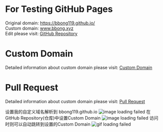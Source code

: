 # For Testing GitHub Pages
  Original domain: https://bbong119.github.io/  
  Custom domain: www.bbong.xyz  
  Edit please visit: [GitHub Repository](https://github.com/BBong119/bbong119.github.io/edit/master/README.md)  


# Custom Domain
  Detailed information about custom domain please visit: [Custom Domain](customDomain.md) 
  
# Pull Request
  Detailed information about custom domain please visit: [Pull Request](pullRequest.md) 
  
  
  设置我的自定义域名解析到 bbong119.github.io
  ![image loading failed](Domain.png)
  在GitHub Repository(仓库)中设置Custom Domain
  ![image loading failed](CustomDomain.png)
  访问时则可以自动跳转到设置的Custom Domain
  ![gif loading failed](CustomDomain.gif)
